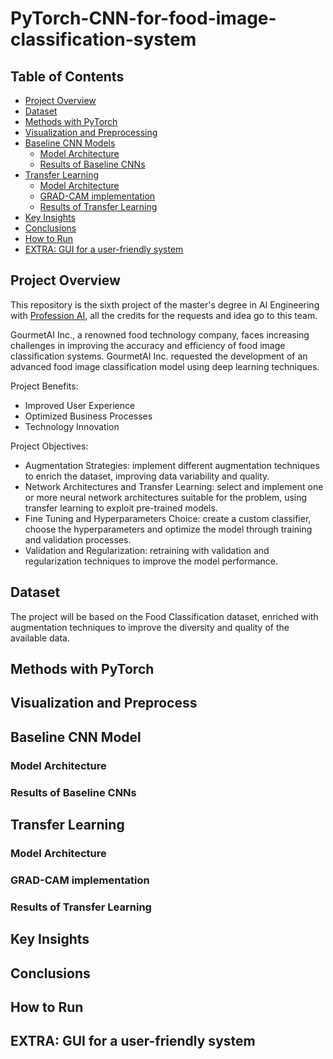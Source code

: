 # PyTorch-CNN-for-food-image-classification-system

## Table of Contents

- [Project Overview](#project-overview)
- [Dataset](#dataset)
- [Methods with PyTorch](#methods-with-pytorch)
- [Visualization and Preprocessing](#visualization-and-preprocessing)
- [Baseline CNN Models](#custom-cnn-models)
  - [Model Architecture](#model-architecture)
  - [Results of Baseline CNNs](#results-of-custom-cnns)
- [Transfer Learning](#transfer-learning)
  - [Model Architecture](#transfer-learning-model-architecture)
  - [GRAD-CAM implementation](#grad-cam-implementation)
  - [Results of Transfer Learning](#results-of-transfer-learning)
- [Key Insights](#key-insights)
- [Conclusions](#conclusions)
- [How to Run](#how-to-run)
- [EXTRA: GUI for a user-friendly system](#EXTRA-GUI-for-a-user-friendly-system)


## Project Overview

This repository is the sixth project of the master's degree in AI Engineering with [Profession AI](https://profession.ai), all the credits for the requests and idea go to this team. 

GourmetAI Inc., a renowned food technology company, faces increasing challenges in improving the accuracy and efficiency of food image classification systems. GourmetAI Inc. requested the development of an advanced food image classification model using deep learning techniques.

Project Benefits:
- Improved User Experience
- Optimized Business Processes
- Technology Innovation

Project Objectives:
- Augmentation Strategies: implement different augmentation techniques to enrich the dataset, improving data variability and quality.
- Network Architectures and Transfer Learning: select and implement one or more neural network architectures suitable for the problem, using transfer learning to exploit pre-trained models.
- Fine Tuning and Hyperparameters Choice: create a custom classifier, choose the hyperparameters and optimize the model through training and validation processes.
- Validation and Regularization: retraining with validation and regularization techniques to improve the model performance.

## Dataset

The project will be based on the Food Classification dataset, enriched with augmentation techniques to improve the diversity and quality of the available data.

## Methods with PyTorch

## Visualization and Preprocess

## Baseline CNN Model

### Model Architecture

### Results of Baseline CNNs

## Transfer Learning

### Model Architecture

### GRAD-CAM implementation

### Results of Transfer Learning

## Key Insights

## Conclusions

## How to Run

## EXTRA: GUI for a user-friendly system

